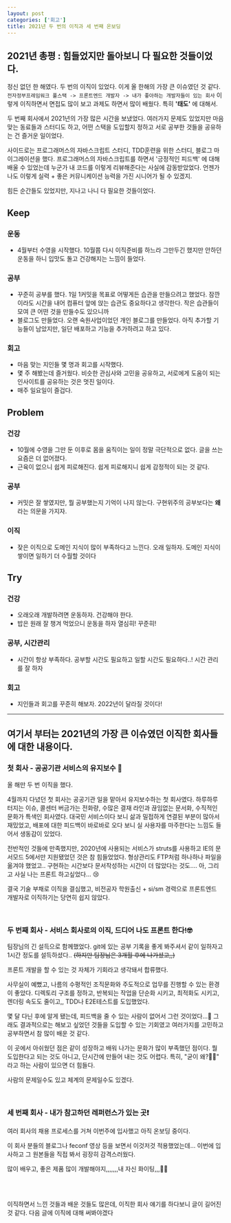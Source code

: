 ```yaml
---
layout: post
categories: ['회고']
title: 2021년 두 번의 이직과 세 번째 온보딩
---
```


## 2021년 총평 : 힘들었지만 돌아보니 다 필요한 것들이었다.

정신 없던 한 해였다. 두 번의 이직이 있었다. 이게 올 한해의 가장 큰 이슈였던 것 같다.`전자정부프레임워크 풀스택 -> 프론트엔드 개발자 -> 내가 좋아하는 개발자들이 있는 회사` 이렇게 이직하면서 면접도 많이 보고 과제도 하면서 많이 배웠다. 특히 **'태도'** 에 대해서.

두 번째 회사에서 2021년의 가장 많은 시간을 보냈었다. 여러가지 문제도 있었지만 마음 맞는 동료들과 스터디도 하고, 어떤 스택을 도입할지 정하고 서로 공부한 것들을 공유하는 건 즐거운 일이었다.

사이드로는 프로그래머스의 자바스크립트 스터디, TDD훈련을 위한 스터디, 블로그 마이그레이션을 했다. 
프로그래머스의 자바스크립트를 하면서 '긍정적인 피드백' 에 대해 배울 수 있었는데 누군가 내 코드를 이렇게 리뷰해준다는 사실에 감동받았었다. 언젠가 나도 이렇게 실력 + 좋은 커뮤니케이션 능력을 가진 시니어가 될 수 있겠지. 

힘든 순간들도 있었지만, 지나고 나니 다 필요한 것들이었다. 

## Keep
### 운동
- 4월부터 수영을 시작했다. 10월쯤 다시 이직준비를 하느라 그만두긴 했지만 안하던 운동을 하니 입맛도 돌고 건강해지는 느낌이 들었다.

### 공부
- 꾸준히 공부를 했다. 1일 1커밋을 목표로 어떻게든 습관을 만들으려고 했었다. 잠깐이라도 시간을 내어 컴퓨터 앞에 앉는 습관도 중요하다고 생각한다. 작은 습관들이 모여 큰 어떤 것을 만들수도 있으니까
- 블로그도 만들었다. 오랜 숙원사업이었던 개인 블로그를 만들었다. 아직 추가할 기능들이 남았지만, 일단 배포하고 기능을 추가하려고 하고 있다. 

### 회고
- 마음 맞는 지인들 몇 명과 회고를 시작했다.
- 몇 주 해봤는데 즐거웠다. 비슷한 관심사와 고민을 공유하고, 서로에게 도움이 되는 인사이트를 공유하는 것은 멋진 일이다.
- 매주 일요일이 즐겁다. 

## Problem
### 건강
- 10월에 수영을 그만 둔 이후로 몸을 움직이는 일이 정말 극단적으로 없다. 글을 쓰는 요즘은 더 없어졌다.
- 근육이 없으니 쉽게 피로해진다. 쉽게 피로해지니 쉽게 감정적이 되는 것 같다. 

### 공부
- 커밋은 잘 쌓였지만, 뭘 공부했는지 기억이 나지 않는다. 구현위주의 공부보다는 **왜** 라는 의문을 가지자.
### 이직
- 잦은 이직으로 도메인 지식이 많이 부족하다고 느낀다. 오래 일하자. 도메인 지식이 쌓이면 일하기 더 수월할 것이다


## Try
### 건강
- 오래오래 개발하려면 운동하자. 건강해야 한다. 
- 밥은 원래 잘 챙겨 먹었으니 운동을 하자 열심히! 꾸준히!

### 공부, 시간관리
- 시간이 항상 부족하다. 공부할 시간도 필요하고 일할 시간도 필요하다..! 시간 관리를 잘 하자
### 회고
- 지인들과 회고를 꾸준히 해보자. 2022년이 달라질 것이다!

---

## 여기서 부터는 2021년의 가장 큰 이슈였던 이직한 회사들에 대한 내용이다.
### 첫 회사 - 공공기관 서비스의 유지보수 🏢
올 해만 두 번 이직을 했다. 

4월까지 다녔던 첫 회사는 공공기관 일을 맡아서 유지보수하는 첫 회사였다. 하루하루 터지는 이슈, 콜센터 버금가는 전화량, 수많은 결재 라인과 끊임없는 문서화, 수직적인 문화가 특색인 회사였다. 대국민 서비스이다 보니 삶과 밀접하게 연결된 부분이 많아서 재밌었고, 배포에 대한 피드백이 바로바로 오다 보니 실 사용자를 마주한다는 느낌도 들어서 생동감이 있었다.

전반적인 것들에 만족했지만, 2020년에 사용되는 서비스가 struts를 사용하고 IE의 문서모드 5에서만 지원됐었던 것은 참 힘들었었다. 형상관리도 FTP처럼 하나하나 파일을 옮겨야 했었고.. 구현하는 시간보다 문서작성하는 시간이 더 많았다는 것도.... 아, 그리고 사실 나는 프론트 하고싶었다... 😢

결국 기술 부채로 이직을 결심했고, 비전공자 학원출신 + si/sm 경력으로 프론트엔드 개발자로 이직하기는 당연히 쉽지 않았다. 

<br/>

### 두 번째 회사 - 서비스 회사로의 이직, 드디어 나도 프론트 한다!🤓
팀장님의 긴 설득으로 함께했었다. git에 있는 공부 기록을 좋게 봐주셔서 같이 일하자고 1시간 정도를 설득하셨다.. ~~(하지만 팀장님은 3개월 후에 나가셨고,,)~~ 

프론트 개발을 할 수 있는 것 자체가 기회라고 생각돼서 합류했다.

사무실이 예뻤고, 나름의 수평적인 조직문화와 주도적으로 업무를 진행할 수 있는 환경이 좋았다. 디렉토리 구조를 정하고, 반복되는 작업을 단순화 시키고, 최적화도 시키고, 렌더링 속도도 줄이고,, TDD나 E2E테스트를 도입했었다. 

몇 달 다닌 후에 알게 됐는데, 피드백을 줄 수 있는 사람이 없어서 그런 것이었다...🥲 그래도 결과적으로는 해보고 싶었던 것들을 도입할 수 있는 기회였고 여러가지를 고민하고 공부하면서 참 많이 배운 것 같다.

이 곳에서 아쉬웠던 점은 같이 성장하고 배워 나가는 문화가 많이 부족했던 점이다. 뭘 도입한다고 되는 것도 아니고, 단시간에 만들어 내는 것도 어렵다. 특히, "굳이 왜?🤷‍♂️" 라고 하는 사람이 있으면 더 힘들다. 

사람의 문제일수도 있고 체계의 문제일수도 있겠다.

<br/>

### 세 번째 회사 - 내가 참고하던 레퍼런스가 있는 곳❗️
여러 회사의 채용 프로세스를 거쳐 이번주에 입사했고 아직 온보딩 중이다.

이 회사 분들의 블로그나 feconf 영상 등을 보면서 이것저것 적용했었는데... 이번에 입사하고 그 원본들을 직접 봐서 굉장히 감격스러웠다. 

많이 배우고, 좋은 제품 많이 개발해야지,,,,,,,내 자신 화이팅,,,🙌🏼

<br/><br/>

이직하면서 느낀 것들과 배운 것들도 많은데, 이직한 회사 얘기를 하다보니 글이 길어진 것 같다. 다음 글에 이직에 대해 써봐야겠다 